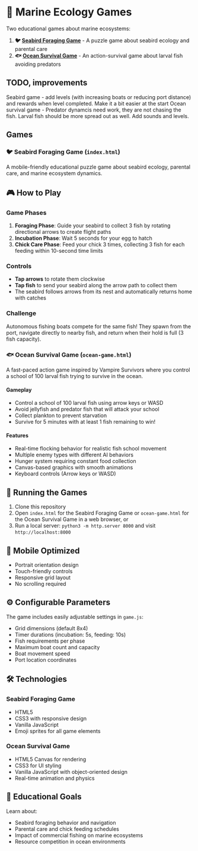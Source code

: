 # 🌊 Marine Ecology Games

Two educational games about marine ecosystems:

1. **🐦 [Seabird Foraging Game](https://www.seascapemodels.org/seabird-block-game)** - A puzzle game about seabird ecology and parental care
2. **🐟 [Ocean Survival Game](https://www.seascapemodels.org/seabird-block-game/ocean-game)** - An action-survival game about larval fish avoiding predators

## TODO, improvements

Seabird game - add levels (with increasing boats or reducing port distance) and rewards when level completed. Make it a bit easier at the start
Ocean survival game - Predator dynamcis need work, they are not chasing the fish. Larval fish should be more spread out as well. Add sounds and levels. 


## Games

### 🐦 Seabird Foraging Game (`index.html`)

A mobile-friendly educational puzzle game about seabird ecology, parental care, and marine ecosystem dynamics.

## 🎮 How to Play

### Game Phases

1. **Foraging Phase**: Guide your seabird to collect 3 fish by rotating directional arrows to create flight paths
2. **Incubation Phase**: Wait 5 seconds for your egg to hatch  
3. **Chick Care Phase**: Feed your chick 3 times, collecting 3 fish for each feeding within 10-second time limits

### Controls

- **Tap arrows** to rotate them clockwise
- **Tap fish** to send your seabird along the arrow path to collect them
- The seabird follows arrows from its nest and automatically returns home with catches

### Challenge

Autonomous fishing boats compete for the same fish! They spawn from the port, navigate directly to nearby fish, and return when their hold is full (3 fish capacity).

### 🐟 Ocean Survival Game (`ocean-game.html`)

A fast-paced action game inspired by Vampire Survivors where you control a school of 100 larval fish trying to survive in the ocean.

#### Gameplay

- Control a school of 100 larval fish using arrow keys or WASD
- Avoid jellyfish and predator fish that will attack your school
- Collect plankton to prevent starvation
- Survive for 5 minutes with at least 1 fish remaining to win!

#### Features

- Real-time flocking behavior for realistic fish school movement
- Multiple enemy types with different AI behaviors
- Hunger system requiring constant food collection
- Canvas-based graphics with smooth animations
- Keyboard controls (Arrow keys or WASD)

## 🚀 Running the Games

1. Clone this repository
2. Open `index.html` for the Seabird Foraging Game or `ocean-game.html` for the Ocean Survival Game in a web browser, or 
3. Run a local server: `python3 -m http.server 8000` and visit `http://localhost:8000`

## 📱 Mobile Optimized

- Portrait orientation design
- Touch-friendly controls  
- Responsive grid layout
- No scrolling required

## ⚙️ Configurable Parameters

The game includes easily adjustable settings in `game.js`:

- Grid dimensions (default 8x4)
- Timer durations (incubation: 5s, feeding: 10s)
- Fish requirements per phase
- Maximum boat count and capacity
- Boat movement speed
- Port location coordinates

## 🛠️ Technologies

### Seabird Foraging Game
- HTML5
- CSS3 with responsive design
- Vanilla JavaScript
- Emoji sprites for all game elements

### Ocean Survival Game
- HTML5 Canvas for rendering
- CSS3 for UI styling
- Vanilla JavaScript with object-oriented design
- Real-time animation and physics

## 🎯 Educational Goals

Learn about:
- Seabird foraging behavior and navigation
- Parental care and chick feeding schedules  
- Impact of commercial fishing on marine ecosystems
- Resource competition in ocean environments
